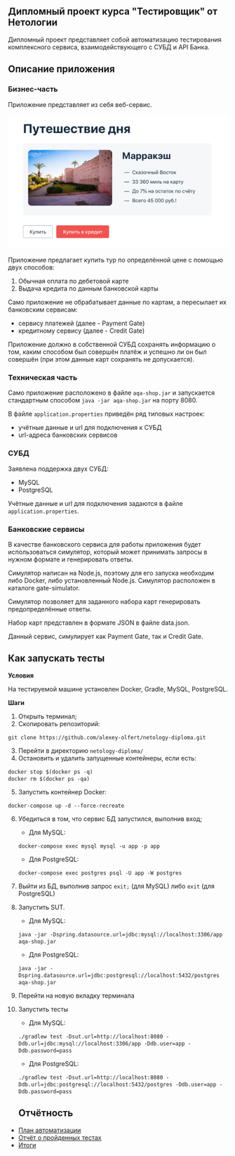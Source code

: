 ## Дипломный проект курса "Тестировщик" от Нетологии

Дипломный проект представляет собой автоматизацию тестирования комплексного сервиса, взаимодействующего с СУБД и API Банка.

## Описание приложения

### Бизнес-часть

Приложение представляет из себя веб-сервис.

![Service](pics/service.png)

Приложение предлагает купить тур по определённой цене с помощью двух способов:

1. Обычная оплата по дебетовой карте
1. Выдача кредита по данным банковской карты

Само приложение не обрабатывает данные по картам, а пересылает их банковским сервисам:

* сервису платежей (далее - Payment Gate)
* кредитному сервису (далее - Credit Gate)

Приложение должно в собственной СУБД сохранять информацию о том, каким способом был совершён платёж и успешно ли он был совершён (при этом данные карт сохранять не допускается).

### Техническая часть

Само приложение расположено в файле `aqa-shop.jar` и запускается стандартным способом `java -jar aqa-shop.jar` на порту 8080.

В файле `application.properties` приведён ряд типовых настроек:

* учётные данные и url для подключения к СУБД
* url-адреса банковских сервисов

### СУБД

Заявлена поддержка двух СУБД:

* MySQL
* PostgreSQL

Учётные данные и url для подключения задаются в файле `application.properties`.

### Банковские сервисы

В качестве банковского сервиса для работы приложения будет использоваться симулятор, который может принимать запросы в нужном формате и генерировать ответы.

Симулятор написан на Node.js, поэтому для его запуска необходим либо Docker, либо установленный Node.js. Симулятор расположен в каталоге gate-simulator.

Симулятор позволяет для заданного набора карт генерировать предопределённые ответы.

Набор карт представлен в формате JSON в файле data.json.

Данный сервис, симулирует как Payment Gate, так и Credit Gate.

## Как запускать тесты

**Условия**

На тестируемой машине установлен Docker, Gradle, MySQL, PostgreSQL.

**Шаги**

1. Открыть терминал;
2. Скопировать репозиторий:
```
git clone https://github.com/alexey-olfert/netology-diploma.git
```
3. Перейти в директорию `netology-diploma/`
4. Остановить и удалить запущенные контейнеры, если есть:
```
docker stop $(docker ps -q)
docker rm $(docker ps -qa)
```
5. Запустить контейнер Docker:
```
docker-compose up -d --force-recreate
```
6. Убедиться в том, что сервис БД запустился, выполнив вход;

    * Для MySQL:
    ```
    docker-compose exec mysql mysql -u app -p app
    ```
    * Для PostgreSQL:
    ```
    docker-compose exec postgres psql -U app -W postgres
    ```


7. Выйти из БД, выполнив запрос `exit;` (для MySQL) либо `exit` (для PostgreSQL)
8. Запустить SUT.

    * Для MySQL:
    ```
    java -jar -Dspring.datasource.url=jdbc:mysql://localhost:3306/app aqa-shop.jar
    ```
    * Для PostgreSQL:

    ```
    java -jar -Dspring.datasource.url=jdbc:postgresql://localhost:5432/postgres aqa-shop.jar

    ```    

9. Перейти на новую вкладку терминала
10. Запустить тесты

    * Для MySQL:
    ```
    ./gradlew test -Dsut.url=http://localhost:8080 -Ddb.url=jdbc:mysql://localhost:3306/app -Ddb.user=app -Ddb.password=pass
    ```

    * Для PostgreSQL:
    ```
    ./gradlew test -Dsut.url=http://localhost:8080 -Ddb.url=jdbc:postgresql://localhost:5432/postgres -Ddb.user=app -Ddb.password=pass
    ```
    ## Отчётность

+ [План автоматизации](docs/Plan.md)
+ [Отчёт о пройденных тестах](docs/Report.md)
+ [Итоги](docs/Summary.md)
